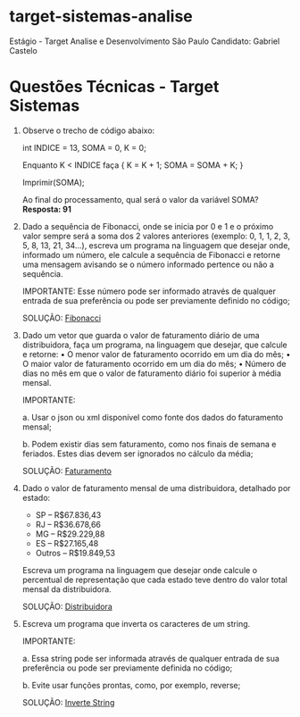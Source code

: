 # target-sistemas-analise
Estágio - Target Analise e Desenvolvimento São Paulo
Candidato: Gabriel Castelo
# Questões Técnicas - Target Sistemas

1. Observe o trecho de código abaixo:

    int INDICE = 13, SOMA = 0, K = 0;

    Enquanto K < INDICE faça { K = K + 1; SOMA = SOMA + K; }

    Imprimir(SOMA);

    Ao final do processamento, qual será o valor da variável SOMA? **Resposta: 91**

2. Dado a sequência de Fibonacci, onde se inicia por 0 e 1 e o próximo valor sempre será a soma dos 2 valores anteriores (exemplo: 0, 1, 1, 2, 3, 5, 8, 13, 21, 34...), escreva um programa na linguagem que desejar onde, informado um número, ele calcule a sequência de Fibonacci e retorne uma mensagem avisando se o número informado pertence ou não a sequência.

    IMPORTANTE: Esse número pode ser informado através de qualquer entrada de sua preferência ou pode ser previamente definido no código;

    SOLUÇÃO: [Fibonacci](https://github.com/GabrielCastelo-31/target-sistemas-analise/blob/main/fibonacci.py)

3. Dado um vetor que guarda o valor de faturamento diário de uma distribuidora, faça um programa, na linguagem que desejar, que calcule e retorne:
• O menor valor de faturamento ocorrido em um dia do mês;
• O maior valor de faturamento ocorrido em um dia do mês;
• Número de dias no mês em que o valor de faturamento diário foi superior à média mensal.

    IMPORTANTE:

    a. Usar o json ou xml disponível como fonte dos dados do faturamento mensal;

    b. Podem existir dias sem faturamento, como nos finais de semana e feriados. Estes dias devem ser ignorados no cálculo da média;

    SOLUÇÃO: [Faturamento](code/3/main.py)

4. Dado o valor de faturamento mensal de uma distribuidora, detalhado por estado:

   - SP – R$67.836,43
   - RJ – R$36.678,66
   - MG – R$29.229,88
   - ES – R$27.165,48
   - Outros – R$19.849,53

    Escreva um programa na linguagem que desejar onde calcule o percentual de representação que cada estado teve dentro do valor total mensal da distribuidora.

    SOLUÇÃO: [Distribuidora](code/4/main.py)

5. Escreva um programa que inverta os caracteres de um string.

    IMPORTANTE:

    a. Essa string pode ser informada através de qualquer entrada de sua preferência ou pode ser previamente definida no código;

    b. Evite usar funções prontas, como, por exemplo, reverse;

    SOLUÇÃO: [Inverte String](code/5/main.cpp)
